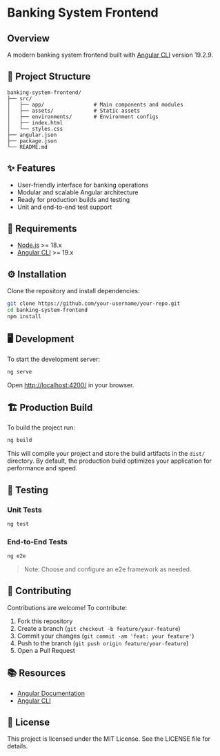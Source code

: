 # Banking System Frontend

## Overview

A modern banking system frontend built with [Angular CLI](https://github.com/angular/angular-cli) version 19.2.9.

## 📁 Project Structure

```
banking-system-frontend/
├── src/
│   ├── app/                # Main components and modules
│   ├── assets/             # Static assets
│   ├── environments/       # Environment configs
│   ├── index.html
│   └── styles.css
├── angular.json
├── package.json
└── README.md
```

## ✨ Features

- User-friendly interface for banking operations
- Modular and scalable Angular architecture
- Ready for production builds and testing
- Unit and end-to-end test support

## 🚀 Requirements

- [Node.js](https://nodejs.org/) >= 18.x
- [Angular CLI](https://angular.dev/tools/cli) >= 19.x

## ⚙️ Installation

Clone the repository and install dependencies:

```bash
git clone https://github.com/your-username/your-repo.git
cd banking-system-frontend
npm install
```

## 🖥️ Development

To start the development server:

```bash
ng serve
```

Open [http://localhost:4200/](http://localhost:4200/) in your browser.

## 🏗️ Production Build

To build the project run:

```bash
ng build
```

This will compile your project and store the build artifacts in the `dist/` directory. By default, the production build optimizes your application for performance and speed.

## 🧪 Testing

### Unit Tests

```bash
ng test
```

### End-to-End Tests

```bash
ng e2e
```

> Note: Choose and configure an e2e framework as needed.

## 🤝 Contributing

Contributions are welcome! To contribute:

1. Fork this repository
2. Create a branch (`git checkout -b feature/your-feature`)
3. Commit your changes (`git commit -am 'feat: your feature'`)
4. Push to the branch (`git push origin feature/your-feature`)
5. Open a Pull Request

## 📚 Resources

- [Angular Documentation](https://angular.dev/docs)
- [Angular CLI](https://angular.dev/tools/cli)

## 📝 License

This project is licensed under the MIT License. See the LICENSE file for details.
